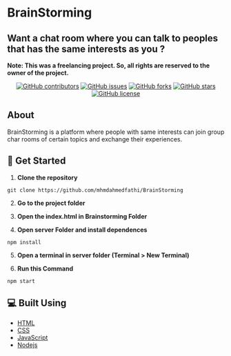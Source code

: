 # BrainStorming
## Want a chat room where you can talk to peoples that has the same interests as you ?

**Note: This was a freelancing project. So, all rights are reserved to the owner of the project.**

<div align="center">

[![GitHub contributors](https://img.shields.io/github/contributors/mhmdahmedfathi/The-lost-Snail)](https://github.com/mhmdahmedfathi/BrainStorming/contributors)
[![GitHub issues](https://img.shields.io/github/issues/mhmdahmedfathi/The-lost-Snail)](https://github.com/mhmdahmedfathi/BrainStorming/issues)
[![GitHub forks](https://img.shields.io/github/forks/mhmdahmedfathi/The-lost-Snail)](https://github.com/mhmdahmedfathi/BrainStorming/network)
[![GitHub stars](https://img.shields.io/github/stars/mhmdahmedfathi/The-lost-Snail)](https://github.com/mhmdahmedfathi/BrainStorming/stargazers)
[![GitHub license](https://img.shields.io/github/license/mhmdahmedfathi/The-lost-Snail)](https://github.com/mhmdahmedfathi/BrainStorming/blob/main/LICENSE)

</div>


## About

BrainStorming is a platform where people with same interests can join group char rooms of certain topics and exchange their experiences.


## 🏁 Get Started <a name = "Install"></a>
1. **Clone the repository**
```
git clone https://github.com/mhmdahmedfathi/BrainStorming
```
2. **Go to the project folder**

3. **Open the index.html in Brainstorming Folder**

4. **Open server Folder and install dependences**
```
npm install
```

5. **Open a terminal in server folder (Terminal > New Terminal)**


6. **Run this Command**
```
npm start
```

## 💻 Built Using <a name = "tech"></a>
- [HTML]()
- [CSS]()
- [JavaScript]()
- [Nodejs]()
